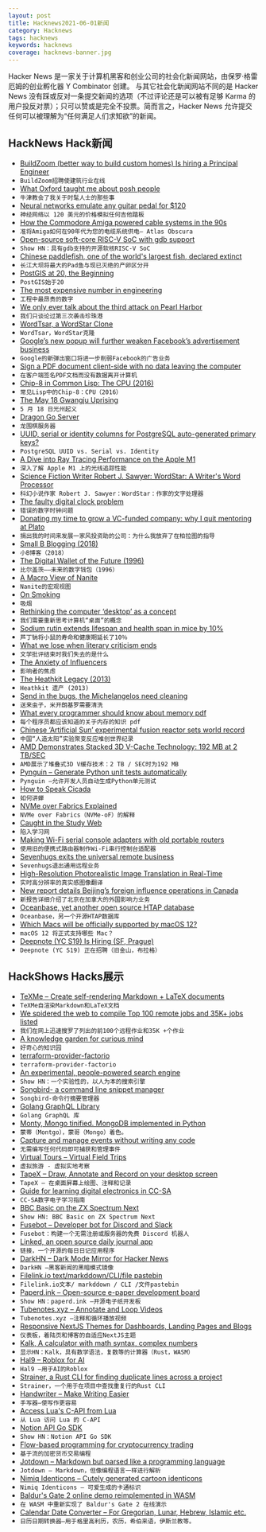 ```yaml
---
layout: post
title: Hacknews2021-06-01新闻
category: Hacknews
tags: hacknews
keywords: hacknews
coverage: hacknews-banner.jpg
---
```


Hacker News 是一家关于计算机黑客和创业公司的社会化新闻网站，由保罗·格雷厄姆的创业孵化器 Y Combinator 创建。
与其它社会化新闻网站不同的是 Hacker News 没有踩或反对一条提交新闻的选项（不过评论还是可以被有足够 Karma 的用户投反对票）；只可以赞或是完全不投票。简而言之，Hacker News 允许提交任何可以被理解为“任何满足人们求知欲”的新闻。

## HackNews Hack新闻


- [BuildZoom (better way to build custom homes) Is hiring a Principal Engineer](https://jobs.lever.co/buildzoom)
- `BuildZoom招聘使建筑行业在线`
- [What Oxford taught me about posh people](https://unherd.com/2021/05/what-oxford-taught-me-about-posh-people/)
- `牛津教会了我关于时髦人士的那些事`
- [Neural networks emulate any guitar pedal for $120](https://hackaday.com/2021/05/30/neural-networks-emulate-any-guitar-pedal-for-120/)
- `神经网络以 120 美元的价格模拟任何吉他踏板`
- [How the Commodore Amiga powered cable systems in the 90s](https://www.atlasobscura.com/articles/how-the-commodore-amiga-powered-your-cable-system-in-the-90s)
- `准将Amiga如何在90年代为您的电缆系统供电– Atlas Obscura`
- [Open-source soft-core RISC-V SoC with gdb support](https://github.com/stnolting/neorv32)
- `Show HN：具有gdb支持的开源软核RISC-V SoC`
- [Chinese paddlefish, one of the world's largest fish, declared extinct](https://www.nationalgeographic.com/animals/article/chinese-paddlefish-one-of-largest-fish-extinct?loggedin=true)
- `长江大坝将最大的Pad鱼与现已灭绝的产卵区分开`
- [PostGIS at 20, the Beginning](http://blog.cleverelephant.ca/2021/05/postgis-20-years.html)
- `PostGIS始于20`
- [The most expensive number in engineering](https://surjan.substack.com/p/the-most-expensive-number-in-engineering)
- `工程中最昂贵的数字`
- [We only ever talk about the third attack on Pearl Harbor](https://www.butwhatfor.com/admiral-yarnell-and-an-attack-on-pearl-harbor/)
- `我们只谈论过第三次袭击珍珠港`
- [WordTsar, a WordStar Clone](http://wordtsar.ca/)
- `WordTsar，WordStar克隆`
- [Google’s new popup will further weaken Facebook’s advertisement business](https://thebigtech.substack.com/p/googles-new-popup-will-further-weaken)
- `Google的新弹出窗口将进一步削弱Facebook的广告业务`
- [Sign a PDF document client-side with no data leaving the computer](https://observablehq.com/@tomlarkworthy/sign-a-pdf)
- `在客户端签名PDF文档而没有数据离开计算机`
- [Chip-8 in Common Lisp: The CPU (2016)](https://stevelosh.com/blog/2016/12/chip8-cpu/)
- `常见Lisp中的Chip-8：CPU（2016）`
- [The May 18 Gwangju Uprising](https://www.datasecretslox.com/index.php/topic,3506.0.html?PHPSESSID=d15c31b38395146f6e114073ff5a02d1)
- `5 月 18 日光州起义`
- [Dragon Go Server](https://www.dragongoserver.net/)
- `龙围棋服务器`
- [UUID, serial or identity columns for PostgreSQL auto-generated primary keys?](https://www.cybertec-postgresql.com/en/uuid-serial-or-identity-columns-for-postgresql-auto-generated-primary-keys/)
- `PostgreSQL UUID vs. Serial vs. Identity`
- [A Dive into Ray Tracing Performance on the Apple M1](https://www.willusher.io/graphics/2020/12/20/rt-dive-m1)
- `深入了解 Apple M1 上的光线追踪性能`
- [Science Fiction Writer Robert J. Sawyer: WordStar: A Writer's Word Processor](https://www.sfwriter.com/wordstar.htm)
- `科幻小说作家 Robert J. Sawyer：WordStar：作家的文字处理器`
- [The faulty digital clock problem](https://andersource.dev/2021/04/29/faulty_digital_clock.html)
- `错误的数字时钟问题`
- [Donating my time to grow a VC-funded company: why I quit mentoring at Plato](https://blog.pragmaticengineer.com/quit-mentoring-at-plato/)
- `捐出我的时间来发展一家风投资助的公司：为什么我放弃了在柏拉图的指导`
- [Small B Blogging (2018)](https://tomcritchlow.com/2018/02/23/small-b-blogging/)
- `小B博客（2018）`
- [The Digital Wallet of the Future (1996)](https://buffalonews.com/news/the-digital-wallet-of-the-future/article_321a88e4-5141-5640-bab6-a616afeb7872.html)
- `比尔盖茨——未来的数字钱包（1996）`
- [A Macro View of Nanite](https://www.elopezr.com/a-macro-view-of-nanite/)
- `Nanite的宏观视图`
- [On Smoking](https://annagat.substack.com/p/on-smoking)
- `吸烟`
- [Rethinking the computer ‘desktop’ as a concept](https://onezero.medium.com/the-document-metaphor-desktop-gui-doesnt-work-anymore-d276271bfa40)
- `我们需要重新思考计算机“桌面”的概念`
- [Sodium rutin extends lifespan and health span in mice by 10%](https://pubmed.ncbi.nlm.nih.gov/33555034/)
- `芦丁钠将小鼠的寿命和健康期延长了10％`
- [What we lose when literary criticism ends](https://thewalrus.ca/what-we-lose-when-literary-criticism-ends/)
- `文学批评结束时我们失去的是什么`
- [The Anxiety of Influencers](https://harpers.org/archive/2021/06/tiktok-house-collab-house-the-anxiety-of-influencers/)
- `影响者的焦虑`
- [The Heathkit Legacy (2013)](https://people.ohio.edu/postr/bapix/HLegacy.htm)
- `Heathkit 遗产 (2013)`
- [Send in the bugs, the Michelangelos need cleaning](https://www.nytimes.com/2021/05/30/arts/bacteria-cleaning-michelangelo-medici-restoration.html)
- `送来虫子，米开朗基罗需要清洗`
- [What every programmer should know about memory pdf](https://www.gwern.net/docs/cs/2007-drepper.pdf)
- `每个程序员都应该知道的关于内存的知识 pdf`
- [Chinese ‘Artificial Sun’ experimental fusion reactor sets world record](https://nation.com.pk/29-May-2021/chinese-artificial-sun-experimental-fusion-reactor-sets-world-record-for-superheated-plasma-time)
- `中国“人造太阳”实验聚变反应堆创世界纪录`
- [AMD Demonstrates Stacked 3D V-Cache Technology: 192 MB at 2 TB/SEC](https://www.anandtech.com/show/16725/amd-demonstrates-stacked-vcache-technology-2-tbsec-for-15-gaming)
- `AMD展示了堆叠式3D V缓存技术：2 TB / SEC时为192 MB`
- [Pynguin – Generate Python unit tests automatically](https://github.com/se2p/pynguin)
- `Pynguin –允许开发人员自动生成Python单元测试`
- [How to Speak Cicada](https://www.insidescience.org/news/how-speak-cicada)
- `如何讲蝉`
- [NVMe over Fabrics Explained](https://blog.westerndigital.com/nvme-of-explained/)
- `NVMe over Fabrics（NVMe-oF）的解释`
- [Caught in the Study Web](https://every.to/cybernaut/caught-in-the-study-web)
- `陷入学习网`
- [Making Wi-Fi serial console adapters with old portable routers](https://sagacioussuricata.com/posts/openwrt-serial-bridge/)
- `使用旧的便携式路由器制作Wi-Fi串行控制台适配器`
- [Sevenhugs exits the universal remote business](https://support.sevenhugs.com/t/35hfcvg)
- `Sevenhugs退出通用远程业务`
- [High-Resolution Photorealistic Image Translation in Real-Time](https://www.louisbouchard.ai/4k-image-translation-in-real-time/)
- `实时高分辨率的真实感图像翻译`
- [New report details Beijing’s foreign influence operations in Canada](https://www.theglobeandmail.com/politics/article-new-report-details-beijings-foreign-influence-operations-in-canada/)
- `新报告详细介绍了北京在加拿大的外国影响力业务`
- [Oceanbase, yet another open source HTAP database](https://github.com/oceanbase/oceanbase)
- `Oceanbase，另一个开源HTAP数据库`
- [Which Macs will be officially supported by macOS 12?](https://eclecticlight.co/2021/06/01/which-macs-will-be-officially-supported-by-macos-12/)
- `macOS 12 将正式支持哪些 Mac？`
- [Deepnote (YC S19) Is Hiring (SF, Prague)](https://deepnote.com/join-us)
- `Deepnote (YC S19) 正在招聘（旧金山，布拉格）`


## HackShows Hacks展示

- [ TeXMe – Create self-rendering Markdown + LaTeX documents](https://github.com/susam/texme)
- `TeXMe自渲染Markdown和LaTeX文档`
- [ We spidered the web to compile Top 100 remote jobs and 35K+ jobs listed](https://remotists.com/top100_remotejobs/)
- `我们在网上迅速搜罗了列出的前100个远程作业和35K +个作业`
- [ A knowledge garden for curious mind](https://innos.io?s=HN)
- `好奇心的知识园`
- [ terraform-provider-factorio](https://github.com/efokschaner/terraform-provider-factorio)
- `terraform-provider-factorio`
- [ An experimental, people-powered search engine](https://ninfex.com/hello)
- `Show HN：一个实验性的，以人为本的搜索引擎`
- [ Songbird- a command line snippet manager](https://www.npmjs.com/package/songbird-cli)
- `Songbird-命令行摘要管理器`
- [ Golang GraphQL Library](https://github.com/getoutreach/goql)
- `Golang GraphQL 库`
- [ Monty, Mongo tinified. MongoDB implemented in Python](https://github.com/davidlatwe/montydb)
- `蒙蒂（Montgo），蒙哥（Mongo）着色。`
- [ Capture and manage events without writing any code](https://www.auditbite.com/)
- `无需编写任何代码即可捕获和管理事件`
- [ Virtual Tours – Virtual Field Trips](https://gez.la)
- `虚拟旅游 - 虚拟实地考察`
- [ TapeX – Draw, Annotate and Record on your desktop screen](https://tapex.app)
- `TapeX – 在桌面屏幕上绘图、注释和记录`
- [ Guide for learning digital electronics in CC-SA](http://learn.circuitverse.org)
- `CC-SA数字电子学习指南`
- [ BBC Basic on the ZX Spectrum Next](http://www.breakintoprogram.co.uk/projects/spectrum-next-projects/bbc-basic-for-the-spectrum-next-introduction)
- `Show HN: BBC Basic on ZX Spectrum Next`
- [ Fusebot – Developer bot for Discord and Slack](https://fusebot.io/)
- `Fusebot：构建一个无需注册或服务器的免费 Discord 机器人`
- [ Linked, an open source daily journal app](https://github.com/muc-dev/linked)
- `链接，一个开源的每日日记应用程序`
- [ DarkHN – Dark Mode Mirror for Hacker News](https://darkhn.herokuapp.com/)
- `DarkHN –黑客新闻的黑暗模式镜像`
- [ Filelink.io text/markddown/CLI/file pastebin](https://filelink.io)
- `Filelink.io文本/ markddown / CLI /文件pastebin`
- [ Paperd.ink – Open-source e-paper development board](https://paperd.ink)
- `Show HN：paperd.ink –开源电子纸开发板`
- [ Tubenotes.xyz – Annotate and Loop Videos](https://tubenotes.xyz/)
- `Tubenotes.xyz –注释和循环播放视频`
- [ Responsive NextJS Themes for Dashboards, Landing Pages and Blogs](https://creativedesignsguru.com/category/nextjs/)
- `仪表板，着陆页和博客的自适应NextJS主题`
- [ Kalk, A calculator with math syntax, complex numbers](https://kalk.strct.net)
- `显示HN：Kalk，具有数学语法，复数等的计算器（Rust，WASM）`
- [ Hal9 – Roblox for AI](https://hal9.ai/)
- `Hal9 –用于AI的Roblox`
- [ Strainer, a Rust CLI for finding duplicate lines across a project](https://github.com/brundonsmith/strainer)
- `Strainer，一个用于在项目中查找重复行的Rust CLI`
- [ Handwriter – Make Writing Easier](https://github.com/sherlockdoyle/Handwriter)
- `手写器–使写作更容易`
- [ Access Lua's C-API from Lua](https://git.sr.ht/~shakna/multilua)
- `从 Lua 访问 Lua 的 C-API`
- [ Notion API Go SDK](https://github.com/jomei/notionapi)
- `Show HN：Notion API Go SDK`
- [ Flow-based programming for cryptocurrency trading](https://mirotomi.com/flow)
- `基于流的加密货币交易编程`
- [ Jotdown – Markdown but parsed like a programming language](https://jotdown.online/)
- `Jotdown – Markdown，但像编程语言一样进行解析`
- [ Nimiq Identicons – Cutely generated cartoon identicons](https://github.com/nimiq/identicons)
- `Nimiq Identicons – 可爱生成的卡通标识`
- [ Baldur's Gate 2 online demo reimplemented in WASM](https://personal-1094.web.app/gemrb.html)
- `在 WASM 中重新实现了 Baldur's Gate 2 在线演示`
- [ Calendar Date Converter – For Gregorian, Lunar, Hebrew, Islamic etc.](https://stephenweixu.github.io/calendar-converter)
- `日历日期转换器–用于格里高利历，农历，希伯来语，伊斯兰教等。`

